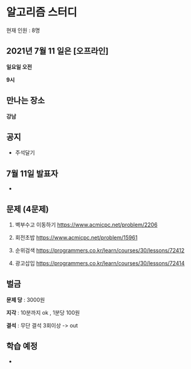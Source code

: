 # 알고리즘 스터디

현재 인원 : 8명

 


## 2021년 7월 11 일은 [오프라인]

__일요일 오전__

__9시__



## 만나는 장소

__강남__

## 공지

- 주석달기


## 7월 11일 발표자

-


## 문제 (4문제)

1. 벽부수고 이동하기
https://www.acmicpc.net/problem/2206

2. 회전초밥
https://www.acmicpc.net/problem/15961

3. 순위검색 
https://programmers.co.kr/learn/courses/30/lessons/72412

4. 광고삽입
https://programmers.co.kr/learn/courses/30/lessons/72414
   

## 벌금

__문제 당__ : 3000원

__지각__ :  10분까지 ok , 1분당 100원

__결석__ : 무단 결석 3회이상  -> out




## 학습 예정

- 

